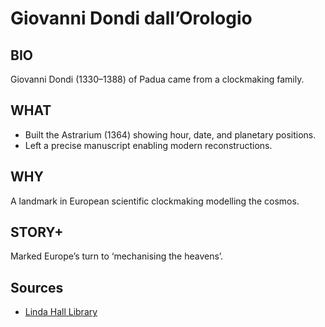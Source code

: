 ---
---
# Giovanni Dondi dall’Orologio

## BIO
Giovanni Dondi (1330–1388) of Padua came from a clockmaking family.

## WHAT
- Built the Astrarium (1364) showing hour, date, and planetary positions.
- Left a precise manuscript enabling modern reconstructions.

## WHY
A landmark in European scientific clockmaking modelling the cosmos.

## STORY+
Marked Europe’s turn to ‘mechanising the heavens’.

## Sources

- [Linda Hall Library](https://www.lindahall.org/about/news/scientist-of-the-day/giovanni-dondi/)
